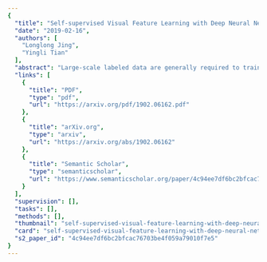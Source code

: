 ```yaml
---
{
  "title": "Self-supervised Visual Feature Learning with Deep Neural Networks: A Survey",
  "date": "2019-02-16",
  "authors": [
    "Longlong Jing",
    "Yingli Tian"
  ],
  "abstract": "Large-scale labeled data are generally required to train deep neural networks in order to obtain better performance in visual feature learning from images or videos for computer vision applications. To avoid extensive cost of collecting and annotating large-scale datasets, as a subset of unsupervised learning methods, self-supervised learning methods are proposed to learn general image and video features from large-scale unlabeled data without using any human-annotated labels. This paper provides an extensive review of deep learning-based self-supervised general visual feature learning methods from images or videos. First, the motivation, general pipeline, and terminologies of this field are described. Then the common deep neural network architectures that used for self-supervised learning are summarized. Next, the schema and evaluation metrics of self-supervised learning methods are reviewed followed by the commonly used datasets for images, videos, audios, and 3D data, as well as the existing self-supervised visual feature learning methods. Finally, quantitative performance comparisons of the reviewed methods on benchmark datasets are summarized and discussed for both image and video feature learning. At last, this paper is concluded and lists a set of promising future directions for self-supervised visual feature learning.",
  "links": [
    {
      "title": "PDF",
      "type": "pdf",
      "url": "https://arxiv.org/pdf/1902.06162.pdf"
    },
    {
      "title": "arXiv.org",
      "type": "arxiv",
      "url": "https://arxiv.org/abs/1902.06162"
    },
    {
      "title": "Semantic Scholar",
      "type": "semanticscholar",
      "url": "https://www.semanticscholar.org/paper/4c94ee7df6bc2bfcac76703be4f059a79010f7e5"
    }
  ],
  "supervision": [],
  "tasks": [],
  "methods": [],
  "thumbnail": "self-supervised-visual-feature-learning-with-deep-neural-networks-a-survey-thumb.jpg",
  "card": "self-supervised-visual-feature-learning-with-deep-neural-networks-a-survey-card.jpg",
  "s2_paper_id": "4c94ee7df6bc2bfcac76703be4f059a79010f7e5"
}
---
```


